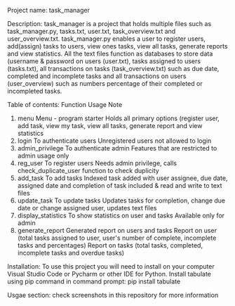 Project name: task_manager

Description: task_manager is a project that holds multiple files such as task_manager.py, tasks.txt, user.txt, 
             task_overview.txt and user_overview.txt. task_manager.py enables a user to register users, add(assign) 
             tasks to users, view ones tasks, view all tasks, generate reports and view statistics.
             All the text files function as databases to store data (username & password on users (user.txt), 
             tasks assigned to users (tasks.txt), all transactions on tasks (task_overview.txt) such as due date, 
             completed and incomplete tasks and all transactions on users (user_overview) such as numbers percentage of 
             their completed or incompleted tasks.

Table of contents:
   Function             Usage                                   Note
1. menu                 Menu - program starter                  Holds all primary options (register user, add task, view my task, view all tasks, generate report and view statistics
2. login                To authenticate users                   Unregistered users not allowed to login
3. admin_privilege      To authenticate admin                   Features that are restricted to admin usage only
4. reg_user             To register users                       Needs admin privilege, calls check_duplicate_user function to check duplicity
5. add_task             To add tasks                            Indexed task added with user assignee, due date, assigned date and completion of task included & read and write to text files 
6. update_task          To update tasks                         Updates tasks for completion, change due date or change assigned user, updates text files
7. display_statistics   To show statistics on user and tasks    Available only for admin
8. generate_report      Generated report on users and tasks     Report on user (total tasks assigned to user, user's number of complete, incomplete tasks and percentages)
                                                                Report on tasks (total tasks, completed, incomplete tasks and overdue tasks)


Installation: To use this project you will need to install on your computer Visual Studio Code or Pycharm or other IDE for Python.
              Install tabulate using pip command in command prompt:  pip install tabulate

Usgae section: check screenshots in this repository for more information
           
